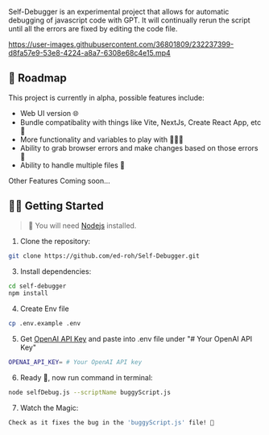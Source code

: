 Self-Debugger is an experimental project that allows for automatic
debugging of javascript code with GPT. It will continually
rerun the script until all the errors are fixed by editing the code file.


https://user-images.githubusercontent.com/36801809/232237399-d8fa57e9-53e8-4224-a8a7-6308e68c4e15.mp4


## 🎉 Roadmap

This project is currently in alpha, possible features include:

- Web UI version 🌐
- Bundle compatibality with things like Vite, NextJs, Create React App, etc 📄
- More functionality and variables to play with 👨‍👩‍👦
- Ability to grab browser errors and make changes based on those errors 🔐
- Ability to handle multiple files 💾

Other Features Coming soon...

## 👨‍🚀 Getting Started

> 🚧 You will need [Nodejs](https://nodejs.org/en/) installed.

1. Clone the repository:

```bash
git clone https://github.com/ed-roh/Self-Debugger.git
```

3. Install dependencies:

```bash
cd self-debugger
npm install
```

4. Create Env file

```bash
cp .env.example .env
```

5. Get [OpenAI API Key](https://platform.openai.com/account/api-keys) and paste into .env file under "# Your OpenAI API Key"

```bash
OPENAI_API_KEY= # Your OpenAI API key
```

6. Ready 🥳, now run command in terminal:

```bash
node selfDebug.js --scriptName buggyScript.js
```

7. Watch the Magic:

```bash
Check as it fixes the bug in the 'buggyScript.js' file! 🥳
```
